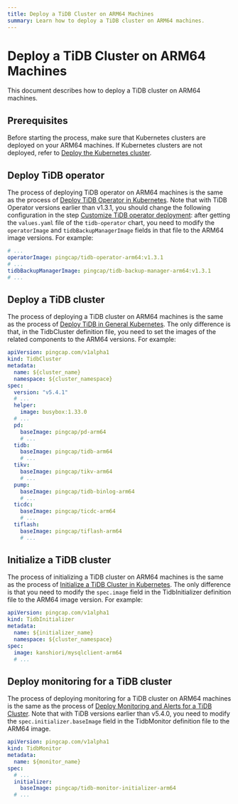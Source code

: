 ```yaml
---
title: Deploy a TiDB Cluster on ARM64 Machines
summary: Learn how to deploy a TiDB cluster on ARM64 machines.
---
```


# Deploy a TiDB Cluster on ARM64 Machines

This document describes how to deploy a TiDB cluster on ARM64 machines.

## Prerequisites

Before starting the process, make sure that Kubernetes clusters are deployed on your ARM64 machines. If Kubernetes clusters are not deployed, refer to [Deploy the Kubernetes cluster](deploy-tidb-operator.md#deploy-the-kubernetes-cluster).

## Deploy TiDB operator

The process of deploying TiDB operator on ARM64 machines is the same as the process of [Deploy TiDB Operator in Kubernetes](deploy-tidb-operator.md). Note that with TiDB Operator versions earlier than v1.3.1, you should change the following configuration in the step [Customize TiDB operator deployment](deploy-tidb-operator.md#customize-tidb-operator-deployment): after getting the `values.yaml` file of the `tidb-operator` chart, you need to modify the `operatorImage` and `tidbBackupManagerImage` fields in that file to the ARM64 image versions. For example:

```yaml
# ...
operatorImage: pingcap/tidb-operator-arm64:v1.3.1
# ...
tidbBackupManagerImage: pingcap/tidb-backup-manager-arm64:v1.3.1
# ...
```

## Deploy a TiDB cluster

The process of deploying a TiDB cluster on ARM64 machines is the same as the process of [Deploy TiDB in General Kubernetes](deploy-on-general-kubernetes.md). The only difference is that, in the TidbCluster definition file, you need to set the images of the related components to the ARM64 versions. For example:

```yaml
apiVersion: pingcap.com/v1alpha1
kind: TidbCluster
metadata:
  name: ${cluster_name}
  namespace: ${cluster_namespace}
spec:
  version: "v5.4.1"
  # ...
  helper:
    image: busybox:1.33.0
  # ...
  pd:
    baseImage: pingcap/pd-arm64
    # ...
  tidb:
    baseImage: pingcap/tidb-arm64
    # ...
  tikv:
    baseImage: pingcap/tikv-arm64
    # ...
  pump:
    baseImage: pingcap/tidb-binlog-arm64
    # ...
  ticdc:
    baseImage: pingcap/ticdc-arm64
    # ...
  tiflash:
    baseImage: pingcap/tiflash-arm64
    # ...
```

## Initialize a TiDB cluster

The process of initializing a TiDB cluster on ARM64 machines is the same as the process of [Initialize a TiDB Cluster in Kubernetes](initialize-a-cluster.md). The only difference is that you need to modify the `spec.image` field in the TidbInitializer definition file to the ARM64 image version. For example:

```yaml
apiVersion: pingcap.com/v1alpha1
kind: TidbInitializer
metadata:
  name: ${initializer_name}
  namespace: ${cluster_namespace}
spec:
  image: kanshiori/mysqlclient-arm64
  # ...
```

## Deploy monitoring for a TiDB cluster

The process of deploying monitoring for a TiDB cluster on ARM64 machines is the same as the process of [Deploy Monitoring and Alerts for a TiDB Cluster](monitor-a-tidb-cluster.md). Note that with TiDB versions earlier than v5.4.0, you need to modify the `spec.initializer.baseImage` field in the TidbMonitor definition file to the ARM64 image.


```yaml
apiVersion: pingcap.com/v1alpha1
kind: TidbMonitor
metadata:
  name: ${monitor_name}
spec:
  # ...
  initializer:
    baseImage: pingcap/tidb-monitor-initializer-arm64
  # ...
```